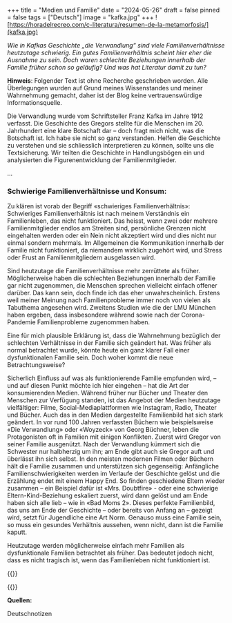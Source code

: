 +++
title = "Medien und Familie"
date = "2024-05-26"
draft = false
pinned = false
tags = ["Deutsch"]
image = "kafka.jpg"
+++
![https://horadelrecreo.com/c-literatura/resumen-de-la-metamorfosis/](kafka.jpg)

*Wie in Kafkas Geschichte „die Verwandlung“ sind viele Familienverhältnisse heutzutage schwierig. Ein gutes Familienverhältnis scheint hier eher die Ausnahme zu sein. Doch waren schlechte Beziehungen innerhalb der Familie früher schon so geläufig? Und was hat Literatur damit zu tun?*

**Hinweis**: Folgender Text ist ohne Recherche geschrieben worden. Alle Überlegungen wurden auf Grund meines Wissenstandes und meiner Wahrnehmung gemacht, daher ist der Blog keine vertrauenswürdige Informationsquelle. 

Die Verwandlung wurde vom Schriftsteller Franz Kafka im Jahre 1912 verfasst. Die Geschichte des Gregors stellte für die Menschen im 20. Jahrhundert eine klare Botschaft dar – doch fragt mich nicht, was die Botschaft ist. Ich habe sie nicht so ganz verstanden. Helfen die Geschichte zu verstehen und sie schliesslich interpretieren zu können, sollte uns die Textsicherung.  Wir teilten die Geschichte in Handlungsbögen ein und analysierten die Figurenentwicklung der Familienmitglieder. 

...

### Schwierige Familienverhältnisse und Konsum:



Zu klären ist vorab der Begriff «schwieriges Familienverhältnis»: Schwieriges Familienverhältnis ist nach meinem Verständnis ein Familienleben, das nicht funktioniert. Das heisst, wenn zwei oder mehrere Familienmitglieder endlos am Streiten sind, persönliche Grenzen nicht eingehalten werden oder ein Nein nicht akzeptiert wird und dies nicht nur einmal sondern mehrmals. Im Allgemeinen die Kommunikation innerhalb der Familie nicht funktioniert, da niemandem wirklich zugehört wird, und Stress oder Frust an Familienmitgliedern ausgelassen wird. 

Sind heutzutage die Familienverhältnisse mehr zerrüttete als früher. Möglicherweise haben die schlechten Beziehungen innerhalb der Familie gar nicht zugenommen, die Menschen sprechen vielleicht einfach offener darüber. Das kann sein, doch finde ich das eher unwahrscheinlich. Erstens weil meiner Meinung nach Familienprobleme immer noch von vielen als Tabuthema angesehen wird. Zweitens Studien wie die der LMU München haben ergeben, dass insbesondere während sowie nach der Corona-Pandemie Familienprobleme zugenommen haben.  

Eine für mich plausible Erklärung ist, dass die Wahrnehmung bezüglich der schlechten Verhältnisse in der Familie sich geändert hat. Was früher als normal betrachtet wurde, könnte heute ein ganz klarer Fall einer dysfunktionalen Familie sein. Doch woher kommt die neue Betrachtungsweise?

Sicherlich Einfluss auf was als funktionierende Familie empfunden wird, – und auf diesen Punkt möchte ich hier eingehen – hat die Art der konsumierenden Medien. Während früher nur Bücher und Theater den Menschen zur Verfügung standen, ist das Angebot der Medien heutzutage vielfältiger: Filme, Social-Mediaplattformen wie Instagram, Radio, Theater und Bücher. Auch das in den Medien dargestellte Familienbild hat sich stark geändert. In vor rund 100 Jahren verfassten Büchern wie beispielsweise «Die Verwandlung» oder «Woyzeck» von Georg Büchner, leben die Protagonisten oft in Familien mit einigen Konflikten. Zuerst wird Gregor von seiner Familie ausgenützt. Nach der Verwandlung kümmert sich die Schwester nur halbherzig um ihn; am Ende gibt auch sie Gregor auft und überlässt ihn sich selbst. In den meisten modernen Filmen oder Büchern hält die Familie zusammen und unterstützen sich gegenseitig: Anfängliche Familienschwierigkeiten werden im Verlaufe der Geschichte gelöst und die Erzählung endet mit einem Happy End. So finden geschiedene Eltern wieder zusammen – ein Beispiel dafür ist «Mrs. Doubtfire» - oder eine schwierige Eltern-Kind-Beziehung eskaliert zuerst, wird dann gelöst und am Ende haben sich alle lieb – wie in «Bad Moms 2». Dieses perfekte Familienbild, das uns am Ende der Geschichte – oder bereits von Anfang an – gezeigt wird, setzt für Jugendliche eine Art Norm. Genauso muss eine Familie sein, so muss ein gesundes Verhältnis aussehen, wenn nicht, dann ist die Familie kaputt. 

Heutzutage werden möglicherweise einfach mehr Familien als dysfunktionale Familien betrachtet als früher. Das bedeutet jedoch nicht, dass es nicht tragisch ist, wenn das Familienleben nicht funktioniert ist.

{{<box title= "Text über Text">}}



{{</box>}}

**Quellen:** 

Deutschnotizen